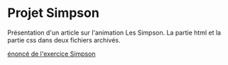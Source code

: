 <h1>Projet Simpson</h1>

Présentation d'un article sur l'animation Les Simpson.
La partie html et la partie css dans deux fichiers archivés.

[énoncé de l'exercice Simpson](Enonce_Simpsons/Exo_Simpsons.pdf)
